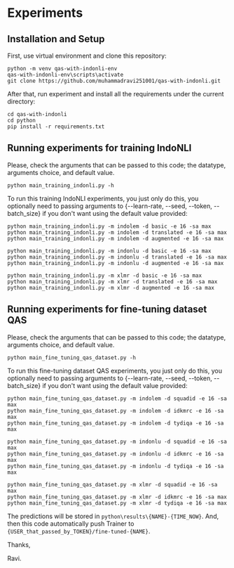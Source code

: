 # Experiments

## Installation and Setup

First, use virtual environment and clone this repository:
```
python -m venv qas-with-indonli-env
qas-with-indonli-env\scripts\activate
git clone https://github.com/muhammadravi251001/qas-with-indonli.git
```

After that, run experiment and install all the requirements under the current directory:
```
cd qas-with-indonli
cd python
pip install -r requirements.txt
```

## Running experiments for training IndoNLI

Please, check the arguments that can be passed to this code; the datatype, arguments choice, and default value.
```
python main_training_indonli.py -h
```

To run this training IndoNLI experiments, you just only do this, you optionally need to passing arguments to {--learn-rate, --seed, --token, --batch_size} if you don't want using the default value provided:
```
python main_training_indonli.py -m indolem -d basic -e 16 -sa max
python main_training_indonli.py -m indolem -d translated -e 16 -sa max
python main_training_indonli.py -m indolem -d augmented -e 16 -sa max

python main_training_indonli.py -m indonlu -d basic -e 16 -sa max
python main_training_indonli.py -m indonlu -d translated -e 16 -sa max
python main_training_indonli.py -m indonlu -d augmented -e 16 -sa max

python main_training_indonli.py -m xlmr -d basic -e 16 -sa max
python main_training_indonli.py -m xlmr -d translated -e 16 -sa max
python main_training_indonli.py -m xlmr -d augmented -e 16 -sa max
```

## Running experiments for fine-tuning dataset QAS

Please, check the arguments that can be passed to this code; the datatype, arguments choice, and default value.
```
python main_fine_tuning_qas_dataset.py -h
```

To run this fine-tuning dataset QAS experiments, you just only do this, you optionally need to passing arguments to {--learn-rate, --seed, --token, --batch_size} if you don't want using the default value provided:
```
python main_fine_tuning_qas_dataset.py -m indolem -d squadid -e 16 -sa max
python main_fine_tuning_qas_dataset.py -m indolem -d idkmrc -e 16 -sa max
python main_fine_tuning_qas_dataset.py -m indolem -d tydiqa -e 16 -sa max

python main_fine_tuning_qas_dataset.py -m indonlu -d squadid -e 16 -sa max
python main_fine_tuning_qas_dataset.py -m indonlu -d idkmrc -e 16 -sa max
python main_fine_tuning_qas_dataset.py -m indonlu -d tydiqa -e 16 -sa max

python main_fine_tuning_qas_dataset.py -m xlmr -d squadid -e 16 -sa max
python main_fine_tuning_qas_dataset.py -m xlmr -d idkmrc -e 16 -sa max
python main_fine_tuning_qas_dataset.py -m xlmr -d tydiqa -e 16 -sa max
```

The predictions will be stored in `python\results\{NAME}-{TIME_NOW}`. And, then this code automatically push Trainer to `{USER_that_passed_by_TOKEN}/fine-tuned-{NAME}`.

Thanks, 

Ravi.
